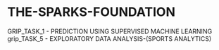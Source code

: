 # THE-SPARKS-FOUNDATION
GRIP_TASK_1 - PREDICTION USING SUPERVISED MACHINE LEARNING 
grip_TASK_5 - EXPLORATORY DATA ANALYSIS-(SPORTS ANALYTICS)
